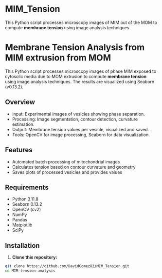 # MIM_Tension
This Python script processes microscopy images of MIM out of the MOM to compute **membrane tension** using image analysis techniques

# Membrane Tension Analysis from MIM extrusion from MOM

This Python script processes microscopy images of phase MIM exposed to cytosolic media due to MOM extrusion to compute **membrane tension** using image analysis techniques. The results are visualized using Seaborn (v0.13.2).

## Overview

- Input: Experimental images of vesicles showing phase separation.
- Processing: Image segmentation, contour detection, curvature estimation.
- Output: Membrane tension values per vesicle, visualized and saved.
- Tools: OpenCV for image processing, Seaborn for data visualization.

## Features

- Automated batch processing of mitochondrial images
- Calculates tension based on contour curvature and geometry
- Saves plots of processed vesicles and provides values

## Requirements

- Python 3.11.8
- Seaborn 0.13.2
- OpenCV (cv2)
- NumPy
- Pandas
- Matplotlib
- SciPy

## Installation

1. **Clone this repository:**

```bash
git clone https://github.com/DavidGomez82/MIM_Tension.git
cd MIM-tension-analysis

